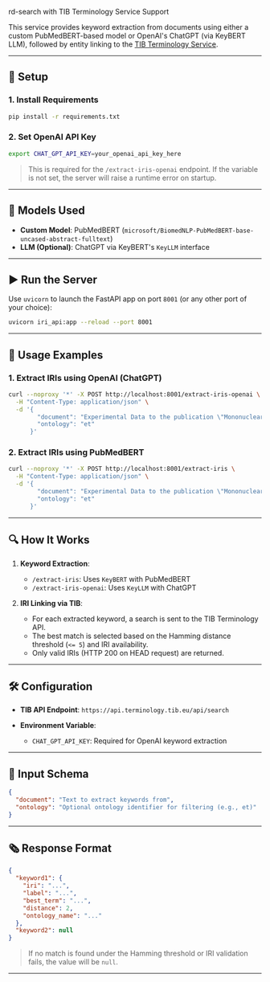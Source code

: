 
rd-search with TIB Terminology Service Support

This service provides keyword extraction from documents using either a custom PubMedBERT-based model or OpenAI's ChatGPT (via KeyBERT LLM), followed by entity linking to the [TIB Terminology Service](https://api.terminology.tib.eu).

---

## 🚀 Setup

### 1. Install Requirements

```bash
pip install -r requirements.txt
```

### 2. Set OpenAI API Key

```bash
export CHAT_GPT_API_KEY=your_openai_api_key_here
```

> This is required for the `/extract-iris-openai` endpoint. If the variable is not set, the server will raise a runtime error on startup.

---

## 🧠 Models Used

* **Custom Model**: PubMedBERT (`microsoft/BiomedNLP-PubMedBERT-base-uncased-abstract-fulltext`)
* **LLM (Optional)**: ChatGPT via KeyBERT's `KeyLLM` interface

---

## ▶️ Run the Server

Use `uvicorn` to launch the FastAPI app on port `8001` (or any other port of your choice):

```bash
uvicorn iri_api:app --reload --port 8001
```

---

## 🧪 Usage Examples

### 1. Extract IRIs using OpenAI (ChatGPT)

```bash
curl --noproxy '*' -X POST http://localhost:8001/extract-iris-openai \
  -H "Content-Type: application/json" \
  -d '{
        "document": "Experimental Data to the publication \"Mononuclear and multinuclear O^N^O-donor Zn(II) complexes as robust catalysts for the production and depolymerization of poly(lactide)\"",
        "ontology": "et"
      }'
```

### 2. Extract IRIs using PubMedBERT

```bash
curl --noproxy '*' -X POST http://localhost:8001/extract-iris \
  -H "Content-Type: application/json" \
  -d '{
        "document": "Experimental Data to the publication \"Mononuclear and multinuclear O^N^O-donor Zn(II) complexes as robust catalysts for the production and depolymerization of poly(lactide)\"",
        "ontology": "et"
      }'
```

---

## 🔍 How It Works

1. **Keyword Extraction**:

   * `/extract-iris`: Uses `KeyBERT` with PubMedBERT
   * `/extract-iris-openai`: Uses `KeyLLM` with ChatGPT

2. **IRI Linking via TIB**:

   * For each extracted keyword, a search is sent to the TIB Terminology API.
   * The best match is selected based on the Hamming distance threshold (`<= 5`) and IRI availability.
   * Only valid IRIs (HTTP 200 on HEAD request) are returned.

---

## 🛠 Configuration

* **TIB API Endpoint**: `https://api.terminology.tib.eu/api/search`
* **Environment Variable**:

  * `CHAT_GPT_API_KEY`: Required for OpenAI keyword extraction

---

## 📄 Input Schema

```json
{
  "document": "Text to extract keywords from",
  "ontology": "Optional ontology identifier for filtering (e.g., et)"
}
```

---

## 🗞 Response Format

```json
{
  "keyword1": {
    "iri": "...",
    "label": "...",
    "best_term": "...",
    "distance": 2,
    "ontology_name": "..."
  },
  "keyword2": null
}
```

> If no match is found under the Hamming threshold or IRI validation fails, the value will be `null`.

---

